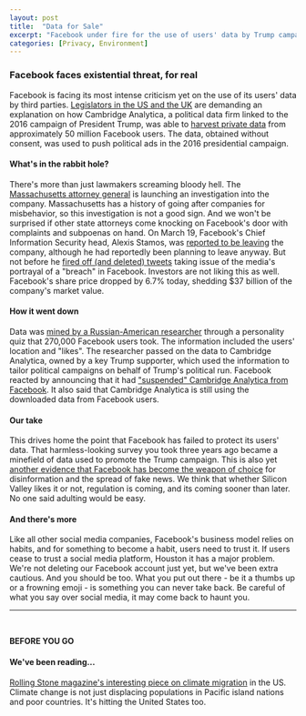 ```yaml
---
layout: post
title:  "Data for Sale"
excerpt: "Facebook under fire for the use of users' data by Trump campaign without consent. On our reading list is a story on climate migration in the US."
categories: [Privacy, Environment]
---
```


### Facebook faces existential threat, for real

Facebook is facing its most intense criticism yet on the use of its users' data by third parties. <a href="https://www.nytimes.com/2018/03/18/us/cambridge-analytica-facebook-privacy-data.html" target="_blank">Legislators in the US and the UK</a> are demanding an explanation on how Cambridge Analytica, a political data firm linked to the 2016 campaign of President Trump, was able to <a href="https://www.nytimes.com/2018/03/17/us/politics/cambridge-analytica-trump-campaign.html?hp&action=click&pgtype=Homepage&clickSource=story-heading&module=first-column-region&region=top-news&WT.nav=top-news" target="_blank">harvest private data</a> from approximately 50 million Facebook users. The data, obtained without consent, was used to push political ads in the 2016 presidential campaign.

#### What's in the rabbit hole?

There's more than just lawmakers screaming bloody hell. The <a href="https://twitter.com/MassAGO/status/975052674818347013" target="_blank">Massachusetts attorney general</a> is launching an investigation into the company. Massachusetts has a history of going after companies for misbehavior, so this investigation is not a good sign. And we won't be surprised if other state attorneys come knocking on Facebook's door with complaints and subpoenas on hand. On March 19, Facebook's Chief Information Security head, Alexis Stamos, was <a href="https://www.axios.com/report-facebook-information-security-head-alex-stamos-leaves-27aa5a90-b5af-43a5-8f1c-d6a88d955b5a.html?source=sidebar" target="_blank">reported to be leaving</a> the company, although he had reportedly been planning to leave anyway. But not before he <a href="https://www.cnet.com/news/if-a-facebook-stamos-cabridge-analytica-exec-deletes-his-tweet-does-it-still-make-a-sound/" target="_blank">fired off (and deleted) tweets</a> taking issue of the media's portrayal of a "breach" in Facebook. Investors are not liking this as well. Facebook's share price dropped by 6.7% today, shedding $37 billion of the company's market value.

#### How it went down

Data was <a href="https://www.cnbc.com/2018/03/18/facebook-failing-zuckerberg-and-sandberg-absent-commentary.html" target="_blank">mined by a Russian-American researcher</a> through a personality quiz that 270,000 Facebook users took. The information included the users' location and "likes". The researcher passed on the data to Cambridge Analytica, owned by a key Trump supporter, which used the information to tailor political campaigns on behalf of Trump's political run. Facebook reacted by announcing that it had <a href="https://www.cnbc.com/2018/03/16/facebook-bans-cambridge-analytica.html" target="_blank">"suspended" Cambridge Analytica from Facebook</a>. It also said that Cambridge Analytica is still using the downloaded data from Facebook users.  

#### Our take

This drives home the point that Facebook has failed to protect its users' data. That harmless-looking survey you took three years ago became a minefield of data used to promote the Trump campaign. This is also yet <a href="https://www.sustainabilitymatters.info/privacy/2018/02/20/mueller.html" target="_blank">another evidence that Facebook has become the weapon of choice</a> for disinformation and the spread of fake news. We think that whether Silicon Valley likes it or not, regulation is coming, and its coming sooner than later. No one said adulting would be easy.

#### And there's more

Like all other social media companies, Facebook's business model relies on habits, and for something to become a habit, users need to trust it. If users cease to trust a social media platform, Houston it has a major problem. We're not deleting our Facebook account just yet, but we've been extra cautious. And you should be too. What you put out there - be it a thumbs up or a frowning emoji - is something you can never take back. Be careful of what you say over social media, it may come back to haunt you.

* * *
<br />

**BEFORE YOU GO**

#### **We've been reading...**

<a href="https://www.rollingstone.com/politics/news/welcome-to-the-age-of-climate-migration-w516974" target="_blank">Rolling Stone magazine's interesting piece on climate migration</a> in the US. Climate change is not just displacing populations in Pacific island nations and poor countries. It's hitting the United States too.
